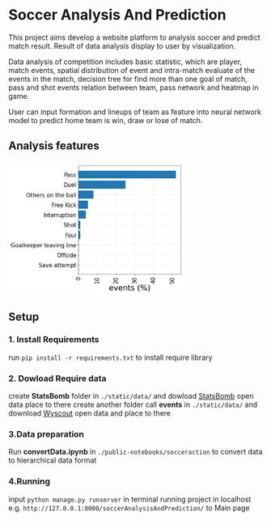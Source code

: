 # Soccer Analysis And Prediction
This project aims develop a website platform to analysis soccer and predict match result. Result of data analysis display to user by visualization. 

Data analysis of competition includes basic statistic, which are player, match events, spatial distribution of event and intra-match evaluate of the events in the match, decision tree for find more than one goal of match, pass and shot events relation between team, pass network and heatmap in game.

User can input formation and lineups of team as feature into neural network model to predict home team is win, draw or lose of match.

## Analysis features
### 
<img alt="Layered API" src="static/img/frequencyOfEvents.jpg" width="345" style="max-width: 345px">


## Setup
### 1. Install Requirements
run `pip install -r requirements.txt` to install require library 

### 2. Dowload Require data
create **StatsBomb** folder in `./static/data/` and dowload [StatsBomb](https://github.com/statsbomb/open-data) open data place to there
create another folder call **events** in `./static/data/` and download [Wyscout](https://figshare.com/articles/dataset/Events/7770599?backTo=/collections/Soccer_match_event_dataset/4415000) open data and place to there

### 3.Data preparation
Run **convertData.ipynb** in `./public-notebooks/socceraction` to convert data to hierarchical data format 

### 4.Running
input `python manage.py runserver` in terminal running project in localhost e.g. `http://127.0.0.1:8000/soccerAnalysisAndPrediction/` to Main page
